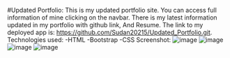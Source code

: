 #Updated Portfolio:
This is my updated portfolio site. You can access full information of mine clicking on the navbar. There is my latest information updated in my portfolio with github link, And Resume.
The link to my deployed app is:
https://github.com/Sudan20215/Updated_Portfolio.git.
Technologies used:
-HTML
-Bootstrap
-CSS
Screenshot:
![image](https://user-images.githubusercontent.com/71658001/100394784-410f1d00-2ff3-11eb-9185-7d192a042732.png)
![image](https://user-images.githubusercontent.com/71658001/100394808-54ba8380-2ff3-11eb-8b8e-368b45a84cc1.png)
![image](https://user-images.githubusercontent.com/71658001/100394816-5be19180-2ff3-11eb-9801-2499f654e4be.png)
![image](https://user-images.githubusercontent.com/71658001/100394823-61d77280-2ff3-11eb-8b79-634fb6a916b6.png)
